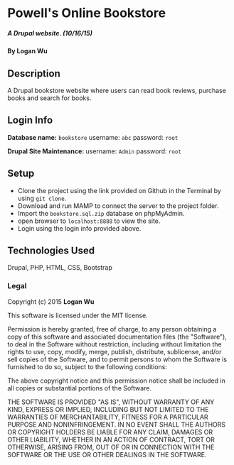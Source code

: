 # Powell's Online Bookstore

##### A Drupal website. (10/16/15)

#### By Logan Wu

## Description
A Drupal bookstore website where users can read book reviews, purchase books and search for books.


Login Info
----------
**Database name:** ```bookstore```
username: ```abc```
password: ```root```

**Drupal Site Maintenance:**
username: ```Admin```
password: ```root```


## Setup
* Clone the project using the link provided on Github in the Terminal by using ```git clone```.
* Download and run MAMP to connect the server to the project folder.
* Import the ```bookstore.sql.zip``` database on phpMyAdmin.
* open browser to ```localhost:8888``` to view the site.
* Login using the login info provided above.

## Technologies Used

Drupal, PHP, HTML, CSS, Bootstrap

### Legal

Copyright (c) 2015 **Logan Wu**

This software is licensed under the MIT license.

Permission is hereby granted, free of charge, to any person obtaining a copy
of this software and associated documentation files (the "Software"), to deal
in the Software without restriction, including without limitation the rights
to use, copy, modify, merge, publish, distribute, sublicense, and/or sell
copies of the Software, and to permit persons to whom the Software is
furnished to do so, subject to the following conditions:

The above copyright notice and this permission notice shall be included in
all copies or substantial portions of the Software.

THE SOFTWARE IS PROVIDED "AS IS", WITHOUT WARRANTY OF ANY KIND, EXPRESS OR
IMPLIED, INCLUDING BUT NOT LIMITED TO THE WARRANTIES OF MERCHANTABILITY,
FITNESS FOR A PARTICULAR PURPOSE AND NONINFRINGEMENT. IN NO EVENT SHALL THE
AUTHORS OR COPYRIGHT HOLDERS BE LIABLE FOR ANY CLAIM, DAMAGES OR OTHER
LIABILITY, WHETHER IN AN ACTION OF CONTRACT, TORT OR OTHERWISE, ARISING FROM,
OUT OF OR IN CONNECTION WITH THE SOFTWARE OR THE USE OR OTHER DEALINGS IN
THE SOFTWARE.

